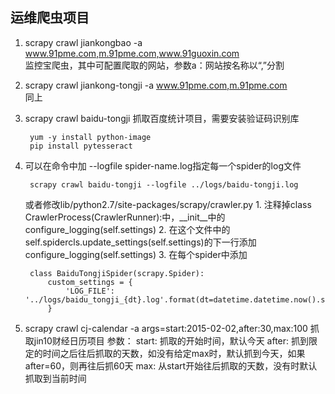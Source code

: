 ## 运维爬虫项目
1. scrapy crawl jiankongbao -a www.91pme.com,m.91pme.com,www.91guoxin.com   
        监控宝爬虫，其中可配置爬取的网站，参数a：网站按名称以“,”分割
2. scrapy crawl jiankong-tongji -a www.91pme.com,m.91pme.com    
        同上
3. scrapy crawl baidu-tongji
        抓取百度统计项目，需要安装验证码识别库

        yum -y install python-image
        pip install pytesseract
4. 可以在命令中加 --logfile spider-name.log指定每一个spider的log文件
    
        scrapy crawl baidu-tongji --logfile ../logs/baidu-tongji.log

    或者修改lib/python2.7/site-packages/scrapy/crawler.py
        1. 注释掉class CrawlerProcess(CrawlerRunner):中，__init__中的configure_logging(self.settings)
        2. 在这个文件中的self.spidercls.update_settings(self.settings)的下一行添加configure_logging(self.settings)
        3. 在每个spider中添加

        class BaiduTongjiSpider(scrapy.Spider):
            custom_settings = {
                'LOG_FILE': '../logs/baidu_tongji_{dt}.log'.format(dt=datetime.datetime.now().strftime('%Y%m%d'))
            }

5. scrapy crawl cj-calendar -a args=start:2015-02-02,after:30,max:100
        抓取jin10财经日历项目
        参数：
            start:  抓取的开始时间，默认今天
            after:  抓到限定的时间之后往后抓取的天数，如没有给定max时，默认抓到今天，如果after=60，则再往后抓60天
            max:    从start开始往后抓取的天数，没有时默认抓取到当前时间